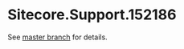 # Sitecore.Support.152186

See [master branch](https://github.com/sitecoresupport/Sitecore.Support.152186) for details.